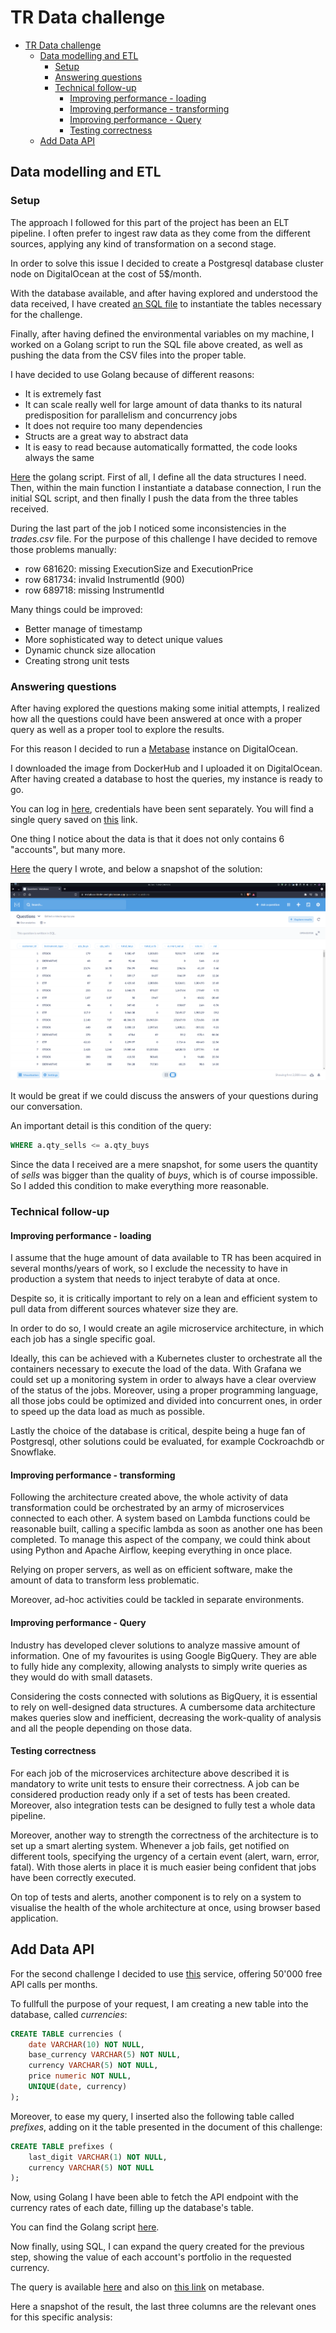 # TR Data challenge

- [TR Data challenge](#tr-data-challenge)
  * [Data modelling and ETL](#data-modelling-and-etl)
    + [Setup](#setup)
    + [Answering questions](#answering-questions)
    + [Technical follow-up](#technical-follow-up)
      - [Improving performance - loading](#improving-performance---loading)
      - [Improving performance - transforming](#improving-performance---transforming)
      - [Improving performance - Query](#improving-performance---query)
      - [Testing correctness](#testing-correctness)
  * [Add Data API](#add-data-api)

## Data modelling and ETL

### Setup

The approach I followed for this part of the project has been an ELT pipeline. I often prefer to ingest raw data as they come from the different sources, applying any kind of transformation on a second stage.

In order to solve this issue I decided to create a Postgresql database cluster node on DigitalOcean at the cost of 5$/month.

With the database available, and after having explored and understood the data received, I have created [an SQL file](https://github.com/dolphinxyz/TR_Challenge/blob/main/init.sql) to instantiate the tables necessary for the challenge.

Finally, after having defined the environmental variables on my machine, I worked on a Golang script to run the SQL file above created, as well as pushing the data from the CSV files into the proper table.

I have decided to use Golang because of different reasons:

- It is extremely fast
- It can scale really well for large amount of data thanks to its natural predisposition for parallelism and concurrency jobs
- It does not require too many dependencies
- Structs are a great way to abstract data
- It is easy to read because automatically formatted, the code looks always the same

[Here](https://github.com/dolphinxyz/TR_Challenge/blob/main/load/load.go) the golang script.
First of all, I define all the data structures I need. Then, within the main function I instantiate a database connection, I run the initial SQL script, and then finally I push the data from the three tables received.

During the last part of the job I noticed some inconsistencies in the *trades.csv* file. For the purpose of this challenge I have decided to remove those problems manually:

- row 681620: missing ExecutionSize and ExecutionPrice
- row 681734: invalid InstrumentId (900)
- row 689718: missing InstrumentId

Many things could be improved:

- Better manage of timestamp
- More sophisticated way to detect unique values
- Dynamic chunck size allocation
- Creating strong unit tests

### Answering questions

After having explored the questions making some initial attempts, I realized how all the questions could have been answered at once with a proper query as well as a proper tool to explore the results.

For this reason I decided to run a [Metabase](https://www.metabase.com/) instance on DigitalOcean.

I downloaded the image from DockerHub and I uploaded it on DigitalOcean. After having created a database to host the queries, my instance is ready to go.

You can log in [here](https://metabase-kicdm.ondigitalocean.app/), credentials have been sent separately. You will find a single query saved on [this](https://metabase-kicdm.ondigitalocean.app/question/1-questions) link.

One thing I notice about the data is that it does not only contains 6 "accounts", but many more.

[Here](https://github.com/dolphinxyz/TR_Challenge/blob/main/questions.sql) the query I wrote, and below a snapshot of the solution:

![snapshot](https://github.com/dolphinxyz/TR_Challenge/blob/e2cd0fd6f56d685f59f8b0d6d1555b0e0fc1d2f7/questions.png)

It would be great if we could discuss the answers of your questions during our conversation.

An important detail is this condition of the query:

```sql
WHERE a.qty_sells <= a.qty_buys
```

Since the data I received are a mere snapshot, for some users the quantity of *sells* was bigger than the quality of *buys*, which is of course impossible. So I added this condition to make everything more reasonable.

### Technical follow-up

#### Improving performance - loading

I assume that the huge amount of data available to TR has been acquired in several months/years of work, so I exclude the necessity to have in production a system that needs to inject terabyte of data at once.

Despite so, it is critically important to rely on a lean and efficient system to pull data from different sources whatever size they are.

In order to do so, I would create an agile microservice architecture, in which each job has a single specific goal.

Ideally, this can be achieved with a Kubernetes cluster to orchestrate all the containers necessary to execute the load of the data. With Grafana we could set up a monitoring system in order to always have a clear overview of the status of the jobs. Moreover, using a proper programming language, all those jobs could be optimized and divided into concurrent ones, in order to speed up the data load as much as possible.

Lastly the choice of the database is critical, despite being a huge fan of Postgresql, other solutions could be evaluated, for example Cockroachdb or Snowflake.

#### Improving performance - transforming

Following the architecture created above, the whole activity of data transformation could be orchestrated by an army of microservices connected to each other. A system based on Lambda functions could be reasonable built, calling a specific lambda as soon as another one has been completed. To manage this aspect of the company, we could think about using Python and Apache Airflow, keeping everything in once place.

Relying on proper servers, as well as on efficient software, make the amount of data to transform less problematic. 

Moreover, ad-hoc activities could be tackled in separate environments.

#### Improving performance - Query

Industry has developed clever solutions to analyze massive amount of information. One of my favourites is using Google BigQuery. They are able to fully hide any complexity, allowing analysts to simply write queries as they would do with small datasets.

Considering the costs connected with solutions as BigQuery, it is essential to rely on well-designed data structures. A cumbersome data architecture makes queries slow and inefficient, decreasing the work-quality of analysis and all the people depending on those data.

#### Testing correctness

For each job of the microservices architecture above described it is mandatory to write unit tests to ensure their correctness. A job can be considered production ready only if a set of tests has been created. Moreover, also integration tests can be designed to fully test a whole data pipeline.

Moreover, another way to strength the correctness of the architecture is to set up a smart alerting system. Whenever a job fails, get notified on different tools, specifying the urgency of a certain event (alert, warn, error, fatal). With those alerts in place it is much easier being confident that jobs have been correctly executed.

On top of tests and alerts, another component is to rely on a system to visualise the health of the whole architecture at once, using browser based application.

## Add Data API

For the second challenge I decided to use [this](https://freecurrencyapi.net/dashboard) service, offering 50'000 free API calls per months.

To fullfull the purpose of your request, I am creating a new table into the database, called *currencies*:

```SQL
CREATE TABLE currencies (
	date VARCHAR(10) NOT NULL,
	base_currency VARCHAR(5) NOT NULL,
	currency VARCHAR(5) NOT NULL,
	price numeric NOT NULL,
	UNIQUE(date, currency)
);
```

Moreover, to ease my query, I inserted also the following table called *prefixes*, adding on it the table presented in the document of this challenge:

```SQL
CREATE TABLE prefixes (
	last_digit VARCHAR(1) NOT NULL,
	currency VARCHAR(5) NOT NULL
);
```

Now, using Golang I have been able to fetch the API endpoint with the currency rates of each date, filling up the database's table.

You can find the Golang script [here](https://github.com/dolphinxyz/TR_Challenge/blob/main/api/api.go).

Now finally, using SQL, I can expand the query created for the previous step, showing the value of each account's portfolio in the requested currency.

The query is available [here](https://github.com/dolphinxyz/TR_Challenge/blob/main/api.sql) and also on [this link](https://metabase-kicdm.ondigitalocean.app/question/3-api-challenge) on metabase.

Here a snapshot of the result, the last three columns are the relevant ones for this specific analysis: